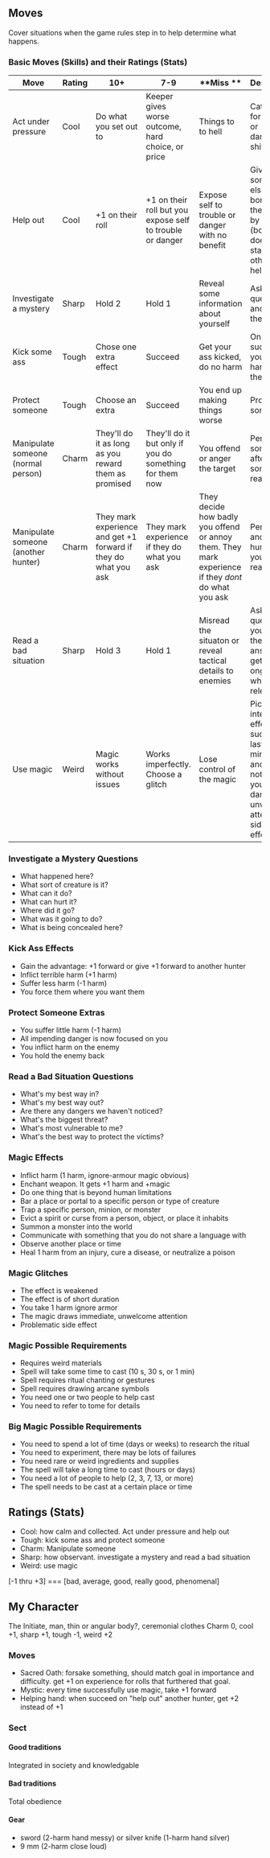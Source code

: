 ## Moves
Cover situations when the game rules step in to help determine what happens.

### Basic Moves (Skills) and their Ratings (Stats)

| **Move** | **Rating** | **10+** | **7-9** | **Miss ** | **Description** | 
|---|---|---|---|---|---|
| Act under pressure | Cool | Do what you set out to | Keeper gives worse outcome, hard choice, or price | Things to to hell | Catch all for difficult or dangerous shit | 
| Help out | Cool | +1 on their roll | +1 on their roll but you expose self to trouble or danger | Expose self to trouble or danger with no benefit | Give someone else a bonus on their move by helping (bonus does not stack with others also helping) |
| Investigate a mystery | Sharp | Hold 2 | Hold 1 | Reveal some information about yourself | Ask a question and await the results |
| Kick some ass | Tough | Chose one extra effect | Succeed | Get your ass kicked, do no harm | On a success you trade harms with the target |
| Protect someone | Tough | Choose an extra | Succeed | You end up making things worse | Protect someone |
| Manipulate someone (normal person) | Charm | They'll do it as long as you reward them as promised | They'll do it but only if you do something for them now | You offend or anger the target | Persuade someone after giving some reasoning |
| Manipulate someone (another hunter) | Charm | They mark experience and get +1 forward if they do what you ask | They mark experience if they do what you ask | They decide how badly you offend or annoy them. They mark experience if they *dont* do what you ask | Persuade another hunter after you give reasoning |
| Read a bad situation | Sharp | Hold 3 | Hold 1 | Misread the situaton or reveal tactical details to enemies | Ask a question. If you act on the answers get +1 ongoing while info is relevant. |
| Use magic | Weird | Magic works without issues | Works imperfectly. Choose a glitch | Lose control of the magic | Pick intended effect. On success it lasts ~30 minutes and does not expose you to danger, unwanted attention, or side-effects |

### Investigate a Mystery Questions
* What happened here?
* What sort of creature is it?
* What can it do?
* What can hurt it?
* Where did it go?
* What was it going to do?
* What is being concealed here?

### Kick Ass Effects
* Gain the advantage: +1 forward or give +1 forward to another hunter
* Inflict terrible harm (+1 harm)
* Suffer less harm (-1 harm)
* You force them where you want them

### Protect Someone Extras
* You suffer little harm (-1 harm)
* All impending danger is now focused on you
* You inflict harm on the enemy
* You hold the enemy back

### Read a Bad Situation Questions
* What's my best way in?
* What's my best way out?
* Are there any dangers we haven't noticed?
* What's the biggest threat?
* What's most vulnerable to me?
* What's the best way to protect the victims?

### Magic Effects
* Inflict harm (1 harm, ignore-armour magic obvious)
* Enchant weapon. It gets +1 harm and +magic
* Do one thing that is beyond human limitations
* Bar a place or portal to a specific person or type of creature
* Trap a specific person, minion, or monster
* Evict a spirit or curse from a person, object, or place it inhabits
* Summon a monster into the world
* Communicate with something that you do not share a language with
* Observe another place or time
* Heal 1 harm from an injury, cure a disease, or neutralize a poison

### Magic Glitches
* The effect is weakened
* The effect is of short duration
* You take 1 harm ignore armor
* The magic draws immediate, unwelcome attention
* Problematic side effect

### Magic Possible Requirements
* Requires weird materials
* Spell will take some time to cast (10 s, 30 s, or 1 min)
* Spell requires ritual chanting or gestures
* Spell requires drawing arcane symbols
* You need one or two people to help cast
* You need to refer to tome for details

### Big Magic Possible Requirements
* You need to spend a lot of time (days or weeks) to research the ritual
* You need to experiment, there may be lots of failures
* You need rare or weird ingredients and supplies
* The spell will take a long time to cast (hours or days)
* You need a lot of people to help (2, 3, 7, 13, or more)
* The spell needs to be cast at a certain place or time

## Ratings (Stats)

* Cool: how calm and collected. Act under pressure and help out
* Tough: kick some ass and protect someone
* Charm: Manipulate someone
* Sharp: how observant. investigate a mystery and read a bad situation
* Weird: use magic

[-1 thru +3] === [bad, average, good, really good, phenomenal]

## My Character
The Initiate, man, thin or angular body?, ceremonial clothes
Charm 0, cool +1, sharp +1, tough -1, weird +2

### Moves
* Sacred Oath: forsake something, should match goal in importance and difficulty. get +1 on experience 
for rolls that furthered that goal. 
* Mystic: every time successfully use magic, take +1 forward
* Helping hand: when succeed on "help out" another hunter, get +2 instead of +1

### Sect
#### Good traditions
Integrated in society and knowledgable
#### Bad traditions
Total obedience
#### Gear
* sword (2-harm hand messy) or silver knife (1-harm hand silver)
* 9 mm (2-harm close loud)
